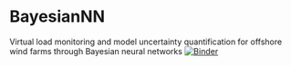 # BayesianNN
Virtual load monitoring and model uncertainty quantification for offshore wind farms through Bayesian neural networks
[![Binder](https://mybinder.org/badge_logo.svg)](https://mybinder.org/v2/gh/Nandarhline/BayesianNN.git/master)
